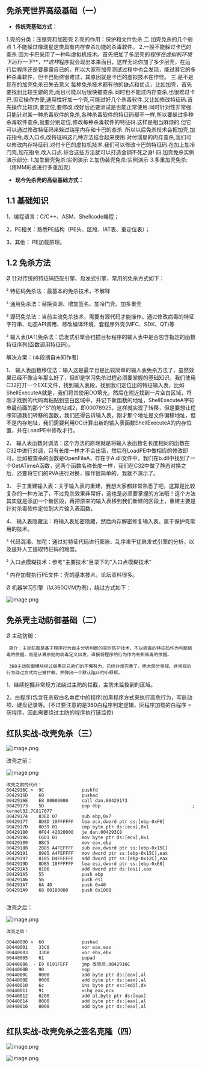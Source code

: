 ## 免杀壳世界高级基础（一）

* **传统壳基础方式：**

1.壳的分类：压缩壳和加密壳
2.壳的作用：保护和文件免杀
二.加壳免杀的几个弱点
1.不能躲过像瑞星这类具有内存查杀功能的杀毒软件。
2.一般不能躲过卡巴的查杀
因为卡巴采用了一种叫虚拟机技术。首先把加了多层壳的*程序在虚拟机环境下运行一下**，**这样*程序就会现出本来面目，这样无论你加了多少层壳，在运行后程序还是要暴露自已的。所以大家在加壳测试过程中也会发现，能过其它的多种杀毒软件，但卡巴始终很难过，其原因就是卡巴的虚拟技术在作怪。
三.是不是现在的加壳免杀已失去意义
每种免杀技术都有他的缺点和优点，比如加壳，首先要找到比较生僻的壳,而且可能以后很快被查杀.同时也不能过内存查杀,也很难过卡巴.但它操作方便,通用性好加一个壳,可能过好几个杀毒软件.又比如修改特征码.首先操作比较烦,要定位,要修改,改好后还要测试是否能正常使用.同时针对性非常强.只能针对某一种杀毒软件的免杀,各种杀毒软件的特征码都不一样,所以要躲过多种杀毒软件查杀,就要分别定位,修改每种杀毒软件的特征码.这样是相当麻烦的.但它可以通过修改特征码来躲过瑞星内存和卡巴的查杀.
所以以后免杀技术会把加壳,加花指令,改入口点,改特征码这几种方法结合起来使用.对付瑞星的内存查杀,我们可以修改内存特征码,对付卡巴的虚拟机技术.我们可以修改卡巴的特征码.在加上加冷门壳,加花指令,改入口点.综合这些方法就可以打造金钢不死之身!
四.加壳免杀实例演示部分:
1.加生僻壳免杀:实例演示
2.加伪装壳免杀:实例演示
3.多重加壳免杀:（用MM彩衣进行多重加壳）

* **现今免杀壳的高级基础方式：**

## 1.1   基础知识

1、编程语言：C/C++、ASM、Shellcode编程；

2、PE相关：熟悉PE结构（PE头、区段、IAT表、重定位表）；

3、其他： PE加载原理。

## 1.2   免杀方法

Ø  针对传统的特征码匹配引擎、启发式引擎，常用的免杀方式如下：

²  特征码免杀法：最基本的免杀技术，不解释

²  通用免杀法：替换资源、增加签名、加冷门壳、加多重壳

²  源码免杀法：当前主流免杀技术，需要有源代码才能操作。通过修改病毒的特征字符串、动态API调用、修改编译环境、套程序外壳(MFC、SDK、QT)等

²  输入表(IAT)免杀法：启发式引擎会扫描目标程序的输入表中是否包含指定的函数特征序列(函数调用特征码)。

解决方案：(本段摘自未知作者)

1、 输入表函数移位法：输入这是最早也是比较简单的输人表免杀方法了，虽然效果已经不像当年那么好了，但却是学习免杀过程必须要掌握的基础知识。我们使用C32打开一个EXE文件，找到输入表段，找到我们定位出的特征输入表，比如ShellExecuteA就是，我们将其使用OO填充，然后在附近找到一片空白区域，将刚才找到的代码再粘贴到空白区域中，并记下新函数的地址，ShellExecuteA字符串最前面的那个“S”的地址减2，即00078925，这样就实现了转移，但是要想让程序知道我们转移的函数，我们还得告诉输入表，刚才那个地址是文件偏移地址，但不是内存地址，我们需要利用OC计算出新的输入表函数ShellExecuteA的内存位置，并在LoadPE中修改才行。

2、 输入表函数对调法：这个方法的原理就是将输入表函数名长度相同的函数在C32中进行对调，只有长度一样才不会出错，然后在LoadPE中做相应的修改即可。比如被查杀的函数是OpenFileA，存在于A.dll文件中，我们在b.dll中找到了一个GetATimeA函数，这两个函数名称长度一样，我们在C32中做了静态对换之后，还要将它们的RVA进行对换，操作很简单的，我就不演示了。

3、 手工重建输入表：关于输入表的重建，我想大家都非常熟悉了吧，这算是比较复杂的一种方法了，不过免杀效果非常好，这也是必须要掌握的方法哦！这个方法其实就是添加一个新区段，再把原来的输入表移到我们新建的区段上，重建主要是针对杀毒软件定位到大片输入表函数。

4、 输入表隐藏法：将输入表加密隐藏，然后内存解密修复输入表。属于保护壳常用的技术。

²  代码混淆、加花：通过对特征代码进行膨胀、乱序来干扰启发式引擎的分析，以及提升人工提取特征码的难度。

²  入口点模糊技术：参考"主要技术"目录下的"入口点模糊技术"

²  内存加载执行PE文件：壳的基本技术，论坛资料很多。

Ø  机器学习引擎（以360QVM为例），绕过方式如下：

![image.png](https://fynotefile.oss-cn-zhangjiakou.aliyuncs.com/fynote/fyfile/2446/1652709234084/fa26ae46054a45fd85970c6552b3f591.png)

## 免杀壳主动防御基础（二）

Ø  主动防御：

```
 简介：主动防御是基于程序行为自主分析判断的实时防护技术，不以病毒的特征码作为判断病毒的依据，而是从最原始的病毒定义出发，直接将程序的行为作为判断病毒的依据。

 360主动防御模块经过做黑灰兄弟们的不懈努力，已经非常完善了，绝大部分常规、非常规的行为绕过方式均已被拦截，并弹出一个默认阻止的小框框。
```

1、继续挖掘非常规方法绕过主防的拦截，主防未监控到的区域。

2、白程序(包含在杀软白名单库中的程序)加黑程序方式来执行高危行为，写启动项、键盘记录等。(不过要注意的是360白程序判定逻辑，灰程序加载的白程序 = 灰程序，因此需要绕过主防的程序执行链监控)

## 红队实战-改壳免杀（三）

![image.png](https://fynotefile.oss-cn-zhangjiakou.aliyuncs.com/fynote/fyfile/2446/1652709234084/254a1984157647f99c006c984928933e.png)

改壳之前：

![image.png](https://fynotefile.oss-cn-zhangjiakou.aliyuncs.com/fynote/fyfile/2446/1652709234084/c469aa1e71ce41d895b857f952b64851.png)

```
改壳之前的代码：
0042916C >  9C              pushfd
0042916D    60              pushad
0042916E    E8 00000000     call dan.00429173
00429173    5D              pop ebp                                  ; kernel32.7C817077
00429174    83ED 07         sub ebp,0x7
00429177    8D8D 10FFFFFF   lea ecx,dword ptr ss:[ebp-0xF0]
0042917D    8039 01         cmp byte ptr ds:[ecx],0x1
00429180    0F84 42020000   je dan.004293C8
00429186    C601 01         mov byte ptr ds:[ecx],0x1
00429189    8BC5            mov eax,ebp
0042918B    2B85 A4FEFFFF   sub eax,dword ptr ss:[ebp-0x15C]
00429191    8985 A4FEFFFF   mov dword ptr ss:[ebp-0x15C],eax
00429197    0185 D4FEFFFF   add dword ptr ss:[ebp-0x12C],eax
0042919D    8DB5 18FFFFFF   lea esi,dword ptr ss:[ebp-0xE8]
004291A3    0106            add dword ptr ds:[esi],eax
004291A5    55              push ebp
004291A6    56              push esi
004291A7    6A 40           push 0x40
004291A9    68 00100000     push 0x1000


```

改壳之后：

![image.png](https://fynotefile.oss-cn-zhangjiakou.aliyuncs.com/fynote/fyfile/2446/1652709234084/567705828048484ab5082275fa1800a8.png)

```
改壳之后：

00440000 >  60              pushad
00440001    33C0            xor eax,eax
00440003    33DB            xor ebx,ebx
00440005    61              popad
00440006  - E9 6191FEFF     jmp 改壳后.0042916C
0044000B    90              nop
0044000C    0000            add byte ptr ds:[eax],al
0044000E    0000            add byte ptr ds:[eax],al
00440010    6c              ins byte ptr es:[edi],dx
00440011    91              xchg eax,ecx
00440012    0200            add al,byte ptr ds:[eax]
00440014    0000            add byte ptr ds:[eax],al
00440016    0000            add byte ptr ds:[eax],al


```

## 红队实战-改壳免杀之签名克隆（四）

![image.png](https://fynotefile.oss-cn-zhangjiakou.aliyuncs.com/fynote/fyfile/2446/1652709234084/cb3c0877f9d6403692ecb44e07231f8e.png)

![image.png](https://fynotefile.oss-cn-zhangjiakou.aliyuncs.com/fynote/fyfile/2446/1652709234084/442ab113dfc040fc82610accf4cc2c5d.png)
